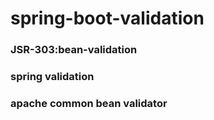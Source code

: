 # spring-boot-validation

### JSR-303:bean-validation

### spring validation

### apache common bean validator



